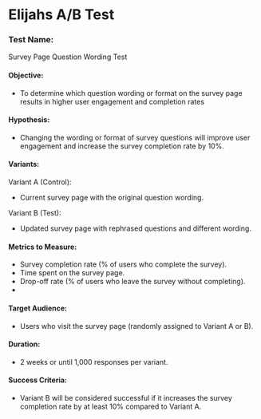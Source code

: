 Elijahs A/B Test
=================
### Test Name:
Survey Page Question Wording Test

#### Objective:
- To determine which question wording or format on the survey page results in higher user engagement and completion rates

#### Hypothesis:
- Changing the wording or format of survey questions will improve user engagement and increase the survey completion rate by 10%.

#### Variants:
Variant A (Control):
 - Current survey page with the original question wording.

Variant B (Test):
 - Updated survey page with rephrased questions and different wording.

#### Metrics to Measure:
- Survey completion rate (% of users who complete the survey).
- Time spent on the survey page.
- Drop-off rate (% of users who leave the survey without completing).
- 
#### Target Audience:
- Users who visit the survey page (randomly assigned to Variant A or B).

#### Duration:
- 2 weeks or until 1,000 responses per variant.

#### Success Criteria:
- Variant B will be considered successful if it increases the survey completion rate by at least 10% compared to Variant A.


